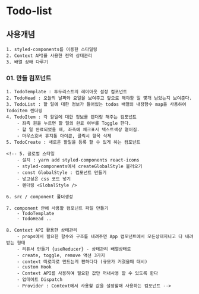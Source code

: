 # Todo-list
## 사용개념
    1. styled-components를 이용한 스타일링
    2. Context API를 사용한 전역 상태관리
    3. 배열 상태 다루기
   
### 01. 만들 컴포넌트 
    1. TodoTemplate : 투두리스트의 레이아웃 설정 컴포넌트 
    2. TodoHead : 오늘의 날짜와 요일을 보여주고 앞으로 해야할 일 몇개 남았는지 보여준다.
    3. TodoList : 할 일에 대한 정보가 들어있는 todos 배열의 내장함수 map을 사용하여 Todoitem 렌더링
    4. TodoItem : 각 할일에 대한 정보를 렌더링 해주는 컴포넌트
        - 좌측 원을 누르면 할 일의 완료 여부를 Toggle 한다.
        - 할 일 완료되었을 때, 좌측에 체크표시 텍스트색상 옅어짐.
        - 마우스호버 휴지통 아이콘, 클릭시 항목 삭제
    5. TodoCreate : 새로운 할일을 등록 할 수 있게 하는 컴포넌트 
    
    <!-- 5. 글로벌 스타일
        - 설치 : yarn add styled-components react-icons
        - styled-components에서 createGlobalStyle 불러오기 
        - const GlobalStyle : 컴포넌트 만들기 
        - 넣고싶은 css 코드 넣기
        - 렌더링 <GlobalStyle />
  
    6. src / component 폴더생성
   
    7. component 안에 사용할 컴포넌트 파일 만들기
        - TodoTemplate
        - TodoHead ..
  
    8. Context API 활용한 상태관리 
        - props에서 필요한 함수와 구조를 내려주면 App 컴포넌트에서 모든상태지니고 다 내려받는 형태
        - 리듀서 만들기 {useReducer} - 상태관리 배열상태로
        - create, toggle, remove 액션 3가지
        - context 따로따로 만드는게 편하다다 (규모가 커졌을때 대비)
        - custom Hook
        - Context API를 사용하여 필요한 값만 꺼내사용 할 수 있도록 한다 
        - 업데이트 Dispatch
        - Provider : Context에서 사용할 값을 설정할때 사용하는 컴포넌트 -->